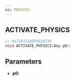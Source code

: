 ```yaml
---
ns: PHYSICS
---
```

## ACTIVATE_PHYSICS

```c
// 0x710311ADF0E20730
void ACTIVATE_PHYSICS(Any p0);
```

## Parameters
* **p0**:
